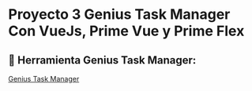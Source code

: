 # Proyecto 3 Genius Task Manager Con VueJs, Prime Vue y Prime Flex

## 🚀 Herramienta Genius Task Manager: 
[Genius Task Manager](https://proyecto3-larissasegura-josemolina.000webhostapp.com/)

